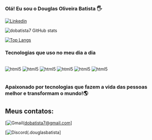 ### Olá! Eu sou o Douglas Oliveira Batista 🖐️

[![Linkedin](https://img.shields.io/badge/LinkedIn-0077B5?style=for-the-badge&logo=linkedin&logoColor=white)](https://www.linkedin.com/in/douglasobatista/)

![dobatista7 GitHub stats](https://github-readme-stats.vercel.app/api?username=dobatista7&show_icons=true&theme=tokyonight)

[![Top Langs](https://github-readme-stats.vercel.app/api/top-langs/?username=dobatista7)](https://github.com/anuraghazra/github-readme-stats)

### Tecnologias que uso no meu dia a dia 

<div style= "display: inline_block"><br/>
<img align ="center" alt ="html5" src="https://img.shields.io/badge/Java-ED8B00?style=for-the-badge&logo=openjdk&logoColor=white">
<img align ="center" alt ="html5" src="https://img.shields.io/badge/C%23-239120?style=for-the-badge&logo=c-sharp&logoColor=white">
<img align ="center" alt ="html5" src="https://img.shields.io/badge/Spring-6DB33F?style=for-the-badge&logo=spring&logoColor=white">
<img align ="center" alt ="html5" src="https://img.shields.io/badge/PostgreSQL-316192?style=for-the-badge&logo=postgresql&logoColor=white">
<img align ="center" alt ="html5" src="https://img.shields.io/badge/Netlify-00C7B7?style=for-the-badge&logo=netlify&logoColor=white">
<img align ="center" alt ="html5" src="https://img.shields.io/badge/Heroku-430098?style=for-the-badge&logo=heroku&logoColor=white">
</div><br/>

### Apaixonado por tecnologias que fazem a vida das pessoas melhor e transformam o mundo!🌎

## Meus contatos:
[![Gmail](https://img.shields.io/badge/Gmail-D14836?style=for-the-badge&logo=gmail&logoColor=white)(dobatista7@gmail.com]

[![Discord](https://img.shields.io/badge/Discord-7289DA?style=for-the-badge&logo=discord&logoColor=white)(.douglasbatista]
